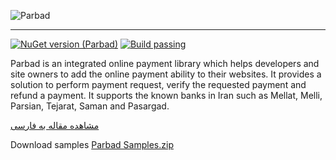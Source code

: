﻿
![Parbad](https://github.com/Sina-Soltani/Parbad/blob/master/images/Parbad.png "Parbad")
- - - -

[![NuGet version (Parbad)](https://img.shields.io/nuget/v/Parbad.svg)](https://www.nuget.org/packages/Parbad/)
[![Build passing](https://api.travis-ci.com/Sina-Soltani/Parbad.svg?branch=master)](https://api.travis-ci.com/Sina-Soltani/Parbad.svg?branch=master)


Parbad is an integrated online payment library which helps developers and site owners to add the online payment ability to their websites.
It provides a solution to perform payment request, verify the requested payment and refund a payment. 
It supports the known banks in Iran such as Mellat, Melli, Parsian, Tejarat, Saman and Pasargad.

[مشاهده مقاله به فارسی](https://www.dotnettips.info/post/3009/%d9%be%d8%b1%d8%a8%d8%a7%d8%af-%d8%a2%d9%85%d9%88%d8%b2%d8%b4-%d9%be%db%8c%d8%a7%d8%af%d9%87%e2%80%8c%d8%b3%d8%a7%d8%b2%db%8c-%d9%be%d8%b1%d8%af%d8%a7%d8%ae%d8%aa-%d8%a2%d9%86%d9%84%d8%a7%db%8c%d9%86-%d8%af%d8%b1-%d8%af%d8%a7%d8%aa-%d9%86%d8%aa-%d9%85%d9%82%d8%af%d9%85%d9%87)

Download samples [Parbad Samples.zip](https://github.com/Sina-Soltani/Parbad/raw/master/samples/Parbad%20Samples.zip)
